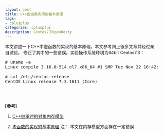 ```yaml
---
layout: post
title: C++虚函数实现的基本原理
tags:
- cplusplus
categories: cplusplus
description: Centos7下OpenResty
---
```


本文讲述一下C++中虚函数的实现的基本原理。本文参考网上很多文章并经过亲自试验， 修正了其中的一些错误。实验操作系统环境为64bit Centos7.3：

<!-- more -->
<pre>
# uname -a
Linux compile 3.10.0-514.el7.x86_64 #1 SMP Tue Nov 22 16:42:41 UTC 2016 x86_64 x86_64 x86_64 GNU/Linux

# cat /etc/centos-release
CentOS Linux release 7.3.1611 (Core) 
</pre>









<br />
<br />

**[参考]**

1. [C++继承时的对象内存模型](https://www.cnblogs.com/haoyul/p/7287719.html)

2. [虚函数的实现的基本原理](https://www.cnblogs.com/malecrab/p/5572730.html) 注： 本文在内存模型方面存在一定错误


<br />
<br />
<br />





